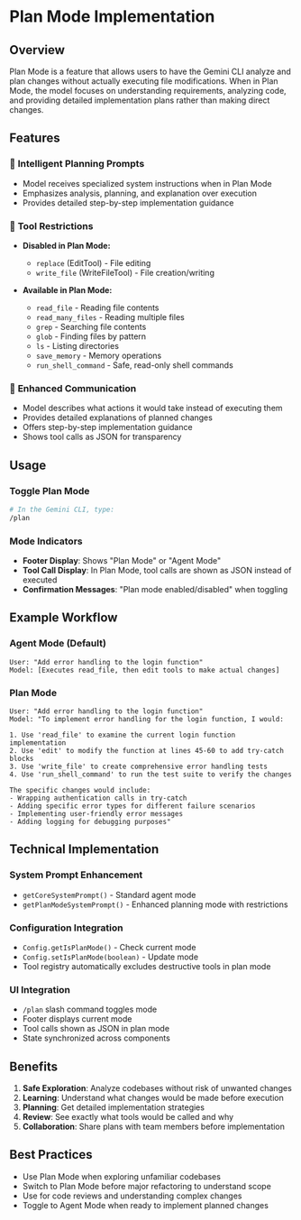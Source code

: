 # Plan Mode Implementation

## Overview

Plan Mode is a feature that allows users to have the Gemini CLI analyze and plan changes without actually executing file modifications. When in Plan Mode, the model focuses on understanding requirements, analyzing code, and providing detailed implementation plans rather than making direct changes.

## Features

### 🤖 **Intelligent Planning Prompts**
- Model receives specialized system instructions when in Plan Mode
- Emphasizes analysis, planning, and explanation over execution
- Provides detailed step-by-step implementation guidance

### 🚫 **Tool Restrictions**
- **Disabled in Plan Mode:**
  - `replace` (EditTool) - File editing
  - `write_file` (WriteFileTool) - File creation/writing
  
- **Available in Plan Mode:**
  - `read_file` - Reading file contents
  - `read_many_files` - Reading multiple files
  - `grep` - Searching file contents
  - `glob` - Finding files by pattern
  - `ls` - Listing directories
  - `save_memory` - Memory operations
  - `run_shell_command` - Safe, read-only shell commands

### 💬 **Enhanced Communication**
- Model describes what actions it would take instead of executing them
- Provides detailed explanations of planned changes
- Offers step-by-step implementation guidance
- Shows tool calls as JSON for transparency

## Usage

### Toggle Plan Mode
```bash
# In the Gemini CLI, type:
/plan
```

### Mode Indicators
- **Footer Display**: Shows "Plan Mode" or "Agent Mode"
- **Tool Call Display**: In Plan Mode, tool calls are shown as JSON instead of executed
- **Confirmation Messages**: "Plan mode enabled/disabled" when toggling

## Example Workflow

### Agent Mode (Default)
```
User: "Add error handling to the login function"
Model: [Executes read_file, then edit tools to make actual changes]
```

### Plan Mode
```
User: "Add error handling to the login function"
Model: "To implement error handling for the login function, I would:

1. Use 'read_file' to examine the current login function implementation
2. Use 'edit' to modify the function at lines 45-60 to add try-catch blocks
3. Use 'write_file' to create comprehensive error handling tests
4. Use 'run_shell_command' to run the test suite to verify the changes

The specific changes would include:
- Wrapping authentication calls in try-catch
- Adding specific error types for different failure scenarios
- Implementing user-friendly error messages
- Adding logging for debugging purposes"
```

## Technical Implementation

### System Prompt Enhancement
- `getCoreSystemPrompt()` - Standard agent mode
- `getPlanModeSystemPrompt()` - Enhanced planning mode with restrictions

### Configuration Integration
- `Config.getIsPlanMode()` - Check current mode
- `Config.setIsPlanMode(boolean)` - Update mode
- Tool registry automatically excludes destructive tools in plan mode

### UI Integration
- `/plan` slash command toggles mode
- Footer displays current mode
- Tool calls shown as JSON in plan mode
- State synchronized across components

## Benefits

1. **Safe Exploration**: Analyze codebases without risk of unwanted changes
2. **Learning**: Understand what changes would be made before execution
3. **Planning**: Get detailed implementation strategies
4. **Review**: See exactly what tools would be called and why
5. **Collaboration**: Share plans with team members before implementation

## Best Practices

- Use Plan Mode when exploring unfamiliar codebases
- Switch to Plan Mode before major refactoring to understand scope
- Use for code reviews and understanding complex changes
- Toggle to Agent Mode when ready to implement planned changes